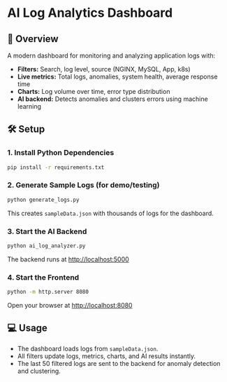 # AI Log Analytics Dashboard

## 🚀 Overview
A modern dashboard for monitoring and analyzing application logs with:

- **Filters:** Search, log level, source (NGINX, MySQL, App, k8s)
- **Live metrics:** Total logs, anomalies, system health, average response time
- **Charts:** Log volume over time, error type distribution
- **AI backend:** Detects anomalies and clusters errors using machine learning

## 🛠 Setup

### 1. Install Python Dependencies
```bash
pip install -r requirements.txt
```

### 2. Generate Sample Logs (for demo/testing)
```bash
python generate_logs.py
```
This creates `sampleData.json` with thousands of logs for the dashboard.

### 3. Start the AI Backend
```bash
python ai_log_analyzer.py
```
The backend runs at [http://localhost:5000](http://localhost:5000)

### 4. Start the Frontend
```bash
python -m http.server 8080
```
Open your browser at [http://localhost:8080](http://localhost:8080)

## 💻 Usage

- The dashboard loads logs from `sampleData.json`.
- All filters update logs, metrics, charts, and AI results instantly.
- The last 50 filtered logs are sent to the backend for anomaly detection and clustering.
